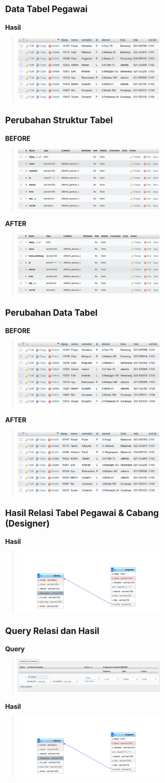 


# Data Tabel Pegawai


## Hasil

>![Foto_hasil](Asetts/IMG-4.png)



# Perubahan Struktur Tabel

## BEFORE

>![Foto_hasil](Asetts/IMG-5.png)





## AFTER

>![Foto_hasil](Asetts/IMG-6.png)



# Perubahan Data Tabel


## BEFORE

>![Foto_hasil](Asetts/IMG-7.png)





## AFTER

>![Foto_hasil](Asetts/IMG-8.png)





# Hasil Relasi Tabel Pegawai & Cabang (Designer)


## Hasil

>![Foto_hasil](Asetts/IMG-10.png)



# Query Relasi dan Hasil

## Query

>![Foto_hasil](Asetts/IMG-9.png)




## Hasil

>![Foto_hasil](Asetts/IMG-10.png)